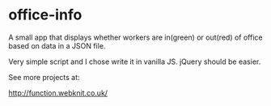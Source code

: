 office-info
===========

A small app that displays whether workers are in(green) or out(red) of office based on data in a JSON file.

Very simple script and I chose write it in vanilla JS. jQuery should be easier.

See more projects at:

http://function.webknit.co.uk/
